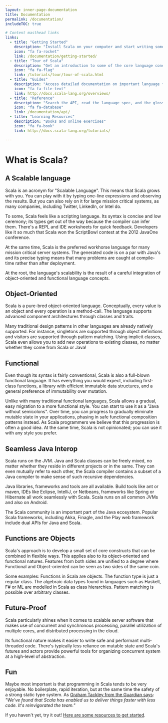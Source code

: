 ```yaml
---
layout: inner-page-documentation
title: Documentation
permalink: /documentation/
includeTOC: true

# Content masthead links
links:
  - title: "Getting Started"
    description: "Install Scala on your computer and start writing some Scala code!"
    icon: "fa fa-rocket"
    link: /documentation/getting-started/
  - title: "Tour of Scala"
    description: "Get an introduction to some of the core language concepts."
    icon: "fa fa-flag"
    link: /tutorials/tour/tour-of-scala.html
  - title: "Guides"
    description: "Access detailed documentation on important language features."
    icon: "fa fa-file-text"
    link: http://docs.scala-lang.org/overviews/
  - title: "Reference"
    description: "Search the API, read the language spec, and the glossary"
    icon: "fa fa-database"
    link: /documentation/api/
  - title: "Learning Resources"
    description: "Books and online exercises"
    icon: "fa fa-book"
    link: http://docs.scala-lang.org/tutorials/

---
```


# What is Scala?

## A Scalable language

Scala is an acronym for "Scalable Language". This means that
Scala grows with you. You can play with it by typing one-line
expressions and observing the results.  But you can also rely on it
for large mission critical systems, as many companies, including
Twitter, LinkedIn, or Intel do.

To some, Scala feels like a scripting language. Its syntax is concise
and low ceremony; its types get out of the way because the compiler
can infer them.  There's a REPL and IDE worksheets for quick
feedback. Developers like it so much that Scala won the ScriptBowl
contest at the 2012 JavaOne conference.

At the same time, Scala is the preferred workhorse language for many
mission critical server systems. The generated code is on a par with
Java's and its precise typing means that many problems are caught at
compile-time rather than after deployment.

At the root, the language's scalability is the result of a careful
integration of object-oriented and functional language concepts.

## Object-Oriented

Scala is a pure-bred object-oriented language. Conceptually, every
value is an object and every operation is a method-call. The language
supports advanced component architectures through classes and traits.

Many traditional design patterns in other languages are already
natively supported. For instance, singletons are supported through
object definitions and visitors are supported through pattern
matching. Using implicit classes, Scala even allows you to add new operations
to existing classes, no matter whether they come from Scala or Java!

## Functional

Even though its syntax is fairly conventional, Scala is also a
full-blown functional language. It has everything you would expect,
including first-class functions, a library with efficient immutable
data structures, and a general preference of immutability
over mutation.

Unlike with many traditional functional languages, Scala allows a
gradual, easy migration to a more functional style. You can start to
use it as a "Java without semicolons". Over time, you can progress to
gradually eliminate mutable state in your applications, phasing in
safe functional composition patterns instead. As Scala programmers we
believe that this progression is often a good idea. At the same time,
Scala is not opinionated; you can use it with any style you prefer.

## Seamless Java Interop

Scala runs on the JVM. Java and Scala classes can be freely mixed, no
matter whether they reside in different projects or in the same. They can
even mutually refer to each other, the Scala compiler contains a
subset of a Java compiler to make sense of such recursive
dependencies.

Java libraries, frameworks and tools are all available. Build tools
like ant or maven, IDEs like Eclipse, IntelliJ, or Netbeans,
frameworks like Spring or Hibernate all work seamlessly with Scala.
Scala runs on all common JVMs and also on Android.

The Scala community is an important part of the Java
ecosystem. Popular Scala frameworks, including Akka, Finagle, and the
Play web framework include dual APIs for Java and Scala.

## Functions are Objects

Scala's approach is to develop a small set of core constructs that can
be combined in flexible ways. This applies also to its object-oriented
and functional natures. Features from both sides are unified to a
degree where Functional and Object-oriented can be seen as two sides
of the same coin.

Some examples: Functions in Scala are objects. The function type is
just a regular class. The algebraic data types found in languages such
as Haskell, F# or ML are modelled in Scala as class
hierarchies. Pattern matching is possible over arbitrary classes.

## Future-Proof

Scala particularly shines when it comes to scalable server software
that makes use of concurrent and synchronous processing, parallel
utilization of multiple cores, and distributed processing in the
cloud.

Its functional nature makes it easier to write safe and performant
multi-threaded code. There's typically less reliance on mutable state
and Scala's futures and actors provide powerful tools for organizing
concurrent system at a high-level of abstraction.

## Fun

Maybe most important is that programming in Scala tends to be very
enjoyable.  No boilerplate, rapid iteration, but at the same time the
safety of a strong static type system. As [Graham Tackley from the
Guardian says](http://www.infoq.com/articles/guardian_scala): *"We've found that Scala has enabled us to deliver
things faster with less code. It's reinvigorated the team."*

If you haven't yet, try it out! [Here are some resources to get
started](./documentation).
